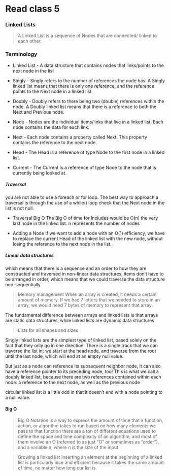 # Read class 5

### Linked Lists
> A Linked List is a sequence of Nodes that are connected/   linked to each other.

### Terminology
- Linked List - A data structure that contains nodes that  links/points to the next node in the list
  
- Singly - Singly refers to the number of references the node has. A Singly linked list means that there is only one reference, and the reference points to the Next node in a linked list.
- Doubly - Doubly refers to there being two (double) references within the node. A Doubly linked list means that there is a reference to both the Next and Previous node.

- Node - Nodes are the individual items/links that live in a linked list. Each node contains the data for each link.

- Next - Each node contains a property called Next. This property contains the reference to the next node.

- Head - The Head is a reference of type Node to the first node in a linked list.

- Current - The Current is a reference of type Node to the node that is currently being looked at.


##### Traversal

you are not able to use a foreach or for loop. 
The best way to approach a traversal is through the use of a while() loop check that the Next node in the list is not null.

- Traversal Big O
The Big O of time for Includes would be O(n) the very last node in the linked list. n represents the number of nodes 

- Adding a Node
If we want to add a node with an O(1) efficiency, we have to replace the current Head of the linked list with the new node, without losing the reference to the next node in the list.



##### Linear data structures
which means that there is a sequence and an order to how they are constructed and traversed in non-linear data structures, items don’t have to be arranged in order, which means that we could traverse the data structure non-sequentially


> Memory management
When an array is created, it needs a certain amount of memory. If we had 7 letters that we needed to store in an array, we would need 7 bytes of memory to represent that array.

The fundamental difference between arrays and linked lists is that arrays are static data structures, while linked lists are dynamic data structures


> Lists for all shapes and sizes

Singly linked lists are the simplest type of linked list, based solely on the fact that they only go in one direction. There is a single track that we can traverse the list in; we start at the head node, and traverse from the root until the last node, which will end at an empty null value.

But just as a node can reference its subsequent neighbor node, it can also have a reference pointer to its preceding node, too! This is what we call a doubly linked list, because there are two references contained within each node: a reference to the next node, as well as the previous node

 circular linked list is a little odd in that it doesn’t end with a node pointing to a null value.




#### Big O
> Big O Notation
  is a way to express the amount of time that a function, action, or algorithm takes to run based on how many elements we pass to that function
  there are a ton of different equations used to define the space and time complexity of an algorithm, and most of them involve an O (referred to as just “O” or sometimes as “order”), and a variable n, where n is the size of the input 


> Growing a linked list
  Inserting an element at the beginning of a linked list is particularly nice and efficient because it takes the same amount of time, no matter how long our list is

